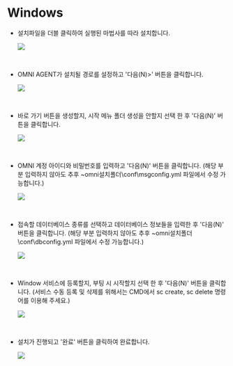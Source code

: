 # Windows

*   설치파일을 더블 클릭하여 실행된 마법사를 따라 설치합니다.

    ![](https://1484889505-files.gitbook.io/\~/files/v0/b/gitbook-x-prod.appspot.com/o/spaces%2F2z8EkLNbXhUQXfL5HKId%2Fuploads%2FWcCvY7YchRE6VaUjKZdA%2Fimage.png?alt=media\&token=1cf5db44-6f97-444f-8355-8beceb23539b)

    ​
*   OMNI AGENT가 설치될 경로를 설정하고 '다음(N)>' 버튼을 클릭합니다.

    ![](https://1484889505-files.gitbook.io/\~/files/v0/b/gitbook-x-prod.appspot.com/o/spaces%2F2z8EkLNbXhUQXfL5HKId%2Fuploads%2F6oPfDsxB5FguUG44w0V5%2Fimage.png?alt=media\&token=35f279a1-eb77-407c-9adb-7a7640b346d3)

    ​
*   바로 가기 버튼을 생성할지, 시작 메뉴 폴더 생성을 안할지 선택 한 후 '다음(N)' 버튼을 클릭합니다.

    ![](https://1484889505-files.gitbook.io/\~/files/v0/b/gitbook-x-prod.appspot.com/o/spaces%2F2z8EkLNbXhUQXfL5HKId%2Fuploads%2FYIJU8sohEkGF1luo8Wye%2Fimage.png?alt=media\&token=6dfb87cb-366d-43c9-9c82-cb9fefe00fef)

    ​
*   OMNI 계정 아이디와 비밀번호를 입력하고 '다음(N)' 버튼을 클릭합니다. (해당 부분 입력하지 않아도 추후 \~omni설치폴더\conf\msgconfig.yml 파일에서 수정 가능합니다.)

    ![](https://1484889505-files.gitbook.io/\~/files/v0/b/gitbook-x-prod.appspot.com/o/spaces%2F2z8EkLNbXhUQXfL5HKId%2Fuploads%2FJFfMxEopn8ZIGmKxbJXZ%2Fimage.png?alt=media\&token=07104d71-f28a-46f0-a467-69ff0b824eef)

    ​
*   접속할 데이터베이스 종류를 선택하고 데이터베이스 정보들을 입력한 후 '다음(N)' 버튼을 클릭합니다. (해당 부분 입력하지 않아도 추후 \~omni설치폴더\conf\dbconfig.yml 파일에서 수정 가능합니다.)

    ![](https://1484889505-files.gitbook.io/\~/files/v0/b/gitbook-x-prod.appspot.com/o/spaces%2F2z8EkLNbXhUQXfL5HKId%2Fuploads%2FTp2qLDpOI1FcTEFSRrEm%2Fimage.png?alt=media\&token=de422bbb-94d5-4e39-9f98-7570bd27c7a3)

    ​
*   Window 서비스에 등록할지, 부팅 시 시작할지 선택 한 후 '다음(N)' 버튼을 클릭합니다. (서비스 수동 등록 및 삭제를 위해서는 CMD에서 sc create, sc delete 명령어를 이용해 주세요.)

    ![](https://1484889505-files.gitbook.io/\~/files/v0/b/gitbook-x-prod.appspot.com/o/spaces%2F2z8EkLNbXhUQXfL5HKId%2Fuploads%2FZ2VYckG2C6N95PPGNj93%2Fimage.png?alt=media\&token=a50c01f8-c230-45f3-b74c-0036e61aa1b6)

    ​
*   설치가 진행되고 '완료' 버튼을 클릭하여 완료합니다.

    ![](https://1484889505-files.gitbook.io/\~/files/v0/b/gitbook-x-prod.appspot.com/o/spaces%2F2z8EkLNbXhUQXfL5HKId%2Fuploads%2FlxXGnthoOnQSLKqC6Nyj%2Fimage.png?alt=media\&token=42d62f3d-7043-4dc6-ad3c-11e23f549d01)

    ​
